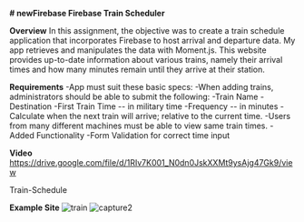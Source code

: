 **# newFirebase
Firebase Train Scheduler**

**Overview**
In this assignment, the objective was to create a train schedule application that incorporates Firebase to host arrival and departure data. My app retrieves and manipulates the data with Moment.js. This website provides up-to-date information about various trains, namely their arrival times and how many minutes remain until they arrive at their station.

**Requirements**
-App must suit these basic specs:
-When adding trains, administrators should be able to submit the following:
-Train Name
-Destination
-First Train Time -- in military time
-Frequency -- in minutes
-Calculate when the next train will arrive; relative to the current time.
-Users from many different machines must be able to view same train times.
-Added Functionality
-Form Validation for correct time input

**Video**
https://drive.google.com/file/d/1RIv7K001_N0dn0JskXXMt9ysAjg47Gk9/view

Train-Schedule

**Example Site**
![train](https://user-images.githubusercontent.com/32534351/41199110-6255cf24-6c49-11e8-8777-faeea1d2fdbe.PNG)
![capture2](https://user-images.githubusercontent.com/32534351/41199111-652f31e0-6c49-11e8-93e8-9ba453f5beb6.PNG)
